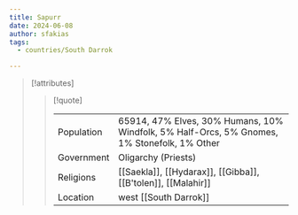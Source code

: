 ```yaml
---
title: Sapurr
date: 2024-06-08
author: sfakias
tags:
  - countries/South Darrok

---
```

> [!attributes]
> 
> > [!quote]
> >
> > | | |
> > | --- | --- |
> > | Population | 65914, 47% Elves, 30% Humans, 10% Windfolk, 5% Half-Orcs, 5% Gnomes, 1% Stonefolk, 1% Other |
> > | Government | Oligarchy (Priests) |
> > | Religions | [[Saekla]], [[Hydarax]], [[Gibba]], [[B'tolen]], [[Malahir]] |
> > | Location | west [[South Darrok]] |